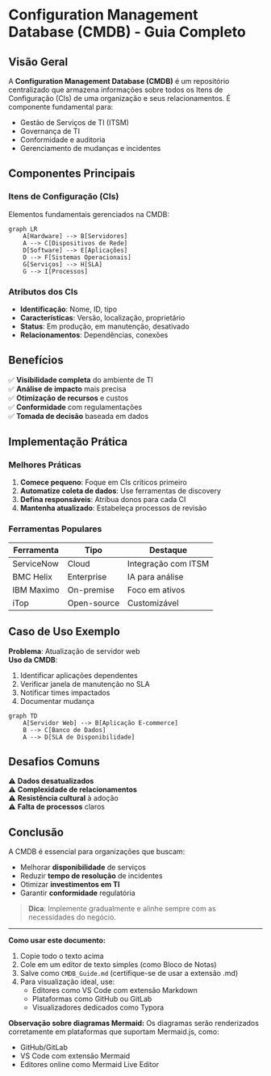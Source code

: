 # Configuration Management Database (CMDB) - Guia Completo

## Visão Geral
A **Configuration Management Database (CMDB)** é um repositório centralizado que armazena informações sobre todos os Itens de Configuração (CIs) de uma organização e seus relacionamentos. É componente fundamental para:

- Gestão de Serviços de TI (ITSM)
- Governança de TI
- Conformidade e auditoria
- Gerenciamento de mudanças e incidentes

## Componentes Principais

### Itens de Configuração (CIs)
Elementos fundamentais gerenciados na CMDB:

```mermaid
graph LR
    A[Hardware] --> B[Servidores]
    A --> C[Dispositivos de Rede]
    D[Software] --> E[Aplicações]
    D --> F[Sistemas Operacionais]
    G[Serviços] --> H[SLA]
    G --> I[Processos]
```

### Atributos dos CIs
- **Identificação**: Nome, ID, tipo
- **Características**: Versão, localização, proprietário
- **Status**: Em produção, em manutenção, desativado
- **Relacionamentos**: Dependências, conexões

## Benefícios

✅ **Visibilidade completa** do ambiente de TI  
✅ **Análise de impacto** mais precisa  
✅ **Otimização de recursos** e custos  
✅ **Conformidade** com regulamentações  
✅ **Tomada de decisão** baseada em dados  

## Implementação Prática

### Melhores Práticas
1. **Comece pequeno**: Foque em CIs críticos primeiro
2. **Automatize coleta de dados**: Use ferramentas de discovery
3. **Defina responsáveis**: Atribua donos para cada CI
4. **Mantenha atualizado**: Estabeleça processos de revisão

### Ferramentas Populares
| Ferramenta    | Tipo        | Destaque                     |
|--------------|------------|-----------------------------|
| ServiceNow   | Cloud      | Integração com ITSM         |
| BMC Helix    | Enterprise | IA para análise             |
| IBM Maximo   | On-premise | Foco em ativos              |
| iTop         | Open-source| Customizável               |

## Caso de Uso Exemplo

**Problema**: Atualização de servidor web  
**Uso da CMDB**:
1. Identificar aplicações dependentes
2. Verificar janela de manutenção no SLA
3. Notificar times impactados
4. Documentar mudança

```mermaid
graph TD
    A[Servidor Web] --> B[Aplicação E-commerce]
    B --> C[Banco de Dados]
    A --> D[SLA de Disponibilidade]
```

## Desafios Comuns

⚠️ **Dados desatualizados**  
⚠️ **Complexidade de relacionamentos**  
⚠️ **Resistência cultural** à adoção  
⚠️ **Falta de processos** claros  

## Conclusão

A CMDB é essencial para organizações que buscam:
- Melhorar **disponibilidade** de serviços
- Reduzir **tempo de resolução** de incidentes
- Otimizar **investimentos em TI**
- Garantir **conformidade** regulatória

> **Dica**: Implemente gradualmente e alinhe sempre com as necessidades do negócio.

---

**Como usar este documento:**
1. Copie todo o texto acima
2. Cole em um editor de texto simples (como Bloco de Notas)
3. Salve como `CMDB_Guide.md` (certifique-se de usar a extensão .md)
4. Para visualização ideal, use:
   - Editores como VS Code com extensão Markdown
   - Plataformas como GitHub ou GitLab
   - Visualizadores dedicados como Typora

**Observação sobre diagramas Mermaid:**
Os diagramas serão renderizados corretamente em plataformas que suportam Mermaid.js, como:
- GitHub/GitLab
- VS Code com extensão Mermaid
- Editores online como Mermaid Live Editor
